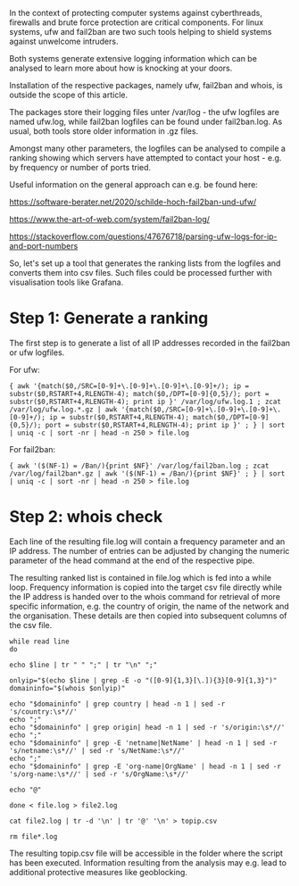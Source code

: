 In the context of protecting computer systems against cyberthreads, firewalls and 
brute force protection are critical components. For linux systems, ufw and fail2ban are two such tools helping to shield systems against unwelcome intruders.

Both systems generate extensive logging information which can be analysed to learn more about how is knocking at your doors.

Installation of the respective packages, namely ufw, fail2ban and whois, is outside the scope of this article.

The packages store their logging files unter /var/log - the ufw logfiles are named ufw.log, while fail2ban logfiles can be found under fail2ban.log. As usual, both tools store older information in .gz files.

Amongst many other parameters, the logfiles can be analysed to compile a ranking showing which servers have attempted to contact your host - e.g. by frequency or number of ports tried.

Useful information on the general approach can e.g. be found here:

https://software-berater.net/2020/schilde-hoch-fail2ban-und-ufw/

https://www.the-art-of-web.com/system/fail2ban-log/

https://stackoverflow.com/questions/47676718/parsing-ufw-logs-for-ip-and-port-numbers

So, let's set up a tool that generates the ranking lists from the logfiles and converts them into csv files. Such files could be processed further with visualisation tools like Grafana.

# Step 1: Generate a ranking

The first step is to generate a list of all IP addresses recorded in the fail2ban or ufw logfiles.

For ufw:

    { awk '{match($0,/SRC=[0-9]+\.[0-9]+\.[0-9]+\.[0-9]+/); ip = substr($0,RSTART+4,RLENGTH-4); match($0,/DPT=[0-9]{0,5}/); port = substr($0,RSTART+4,RLENGTH-4); print ip }' /var/log/ufw.log.1 ; zcat /var/log/ufw.log.*.gz | awk '{match($0,/SRC=[0-9]+\.[0-9]+\.[0-9]+\.[0-9]+/); ip = substr($0,RSTART+4,RLENGTH-4); match($0,/DPT=[0-9]{0,5}/); port = substr($0,RSTART+4,RLENGTH-4); print ip }' ; } | sort | uniq -c | sort -nr | head -n 250 > file.log

For fail2ban:

    { awk '($(NF-1) = /Ban/){print $NF}' /var/log/fail2ban.log ; zcat /var/log/fail2ban*.gz | awk '($(NF-1) = /Ban/){print $NF}' ; } | sort | uniq -c | sort -nr | head -n 250 > file.log

# Step 2: whois check
    
Each line of the resulting file.log will contain a frequency parameter and an IP address. The number of entries can be adjusted by changing the numeric parameter of the head command at the end of the respective pipe. 

The resulting ranked list is contained in file.log which is fed into a while loop. Frequency information is copied into the target csv file directly while the IP address is handed over to the whois command for retrieval of more specific information, e.g. the country of origin, the name of the network and the organisation. These details are then copied into subsequent columns of the csv file.

    while read line
    do

    echo $line | tr " " ";" | tr "\n" ";"

    onlyip="$(echo $line | grep -E -o "([0-9]{1,3}[\.]){3}[0-9]{1,3}")"
    domaininfo="$(whois $onlyip)"

    echo "$domaininfo" | grep country | head -n 1 | sed -r 's/country:\s*//'
    echo ";"
    echo "$domaininfo" | grep origin| head -n 1 | sed -r 's/origin:\s*//'
    echo ";"
    echo "$domaininfo" | grep -E 'netname|NetName' | head -n 1 | sed -r 's/netname:\s*//' | sed -r 's/NetName:\s*//'
    echo ";"
    echo "$domaininfo" | grep -E 'org-name|OrgName' | head -n 1 | sed -r 's/org-name:\s*//' | sed -r 's/OrgName:\s*//'
    
    echo "@"

    done < file.log > file2.log

    cat file2.log | tr -d '\n' | tr '@' '\n' > topip.csv

    rm file*.log

The resulting topip.csv file will be accessible in the folder where the script has been executed. Information resulting from the analysis may e.g. lead to additional protective measures like geoblocking.

